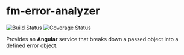 fm-error-analyzer
=================
[![Build Status](https://travis-ci.org/fairmanager/fm-error-analyzer.svg?branch=master)](https://travis-ci.org/fairmanager/fm-error-analyzer)
[![Coverage Status](https://coveralls.io/repos/github/fairmanager/fm-error-analyzer/badge.svg?branch=master)](https://coveralls.io/github/fairmanager/fm-error-analyzer?branch=master)

Provides an **Angular** service that breaks down a passed object into a defined error object.
